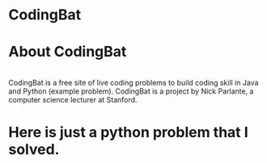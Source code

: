 # CodingBat
# About CodingBat
<br>
CodingBat is a free site of live coding problems to build coding skill in Java and Python (example problem). CodingBat is a project by Nick Parlante, a computer science lecturer at Stanford.
</br>

# Here is just a python problem that I solved.

